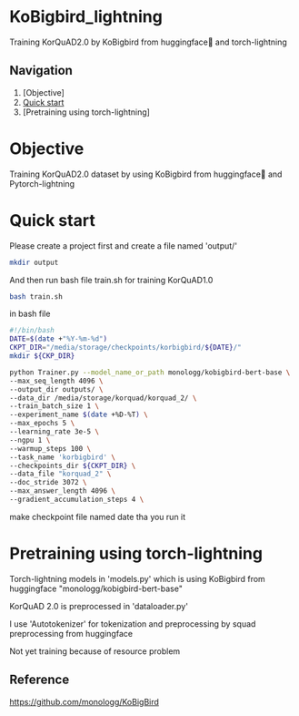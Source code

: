 # KoBigbird_lightning
Training KorQuAD2.0 by KoBigbird from huggingface🤗 and torch-lightning

## Navigation
1. [Objective]
2. [Quick start](#how-to-use)
3. [Pretraining using torch-lightning]


# Objective
Training KorQuAD2.0 dataset by using KoBigbird from huggingface🤗 and Pytorch-lightning

# Quick start
Please create a project first and create a file named 'output/'

```bash
mkdir output
```

And then run bash file train.sh for training KorQuAD1.0

```bash
bash train.sh
```

in bash file
```bash
#!/bin/bash
DATE=$(date +"%Y-%m-%d")
CKPT_DIR="/media/storage/checkpoints/korbigbird/${DATE}/"
mkdir ${CKP_DIR}

python Trainer.py --model_name_or_path monologg/kobigbird-bert-base \
--max_seq_length 4096 \
--output_dir outputs/ \
--data_dir /media/storage/korquad/korquad_2/ \
--train_batch_size 1 \
--experiment_name $(date +%D-%T) \
--max_epochs 5 \
--learning_rate 3e-5 \
--ngpu 1 \
--warmup_steps 100 \
--task_name 'korbigbird' \
--checkpoints_dir ${CKPT_DIR} \
--data_file "korquad_2" \
--doc_stride 3072 \
--max_answer_length 4096 \
--gradient_accumulation_steps 4 \
```
make checkpoint file named date tha you run it

# Pretraining using torch-lightning
Torch-lightning models in 'models.py'
which is using KoBigbird from huggingface "monologg/kobigbird-bert-base"


KorQuAD 2.0 is preprocessed in 'dataloader.py'


I use 'Autotokenizer' for tokenization and preprocessing by squad preprocessing from huggingface


Not yet training because of resource problem


## Reference

https://github.com/monologg/KoBigBird